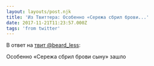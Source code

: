 ```yaml
---
layout: layouts/post.njk
title: 'Из Твиттера: Особенно «Сережа сбрил брови...'
date: 2017-11-21T11:23:57.000Z
tags: 'from twitter'
---
```

В ответ на [твит @beard_less](https://twitter.com/_/status/932925326304432128):

Особенно «Сережа сбрил брови сыну» зашло
